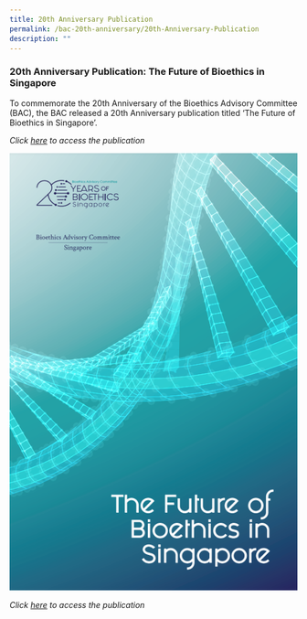 ```yaml
---
title: 20th Anniversary Publication
permalink: /bac-20th-anniversary/20th-Anniversary-Publication
description: ""
---
```

### **20th Anniversary Publication: The Future of Bioethics in Singapore**

To commemorate the 20th Anniversary of the Bioethics Advisory Committee (BAC), the BAC released a 20th Anniversary publication titled ‘The Future of Bioethics in Singapore’.

*Click [here](https://www.bioethics-singapore.gov.sg/publications/bac20thanniversarypublication) to access the publication*

![](/images/20th%20Anniversary%20Images/Book%20Cover%20-%20The%20Future%20of%20Bioethics%20in%20Singapore.png)

*Click [here](https://www.bioethics-singapore.gov.sg/publications/bac20thanniversarypublication) to access the publication*